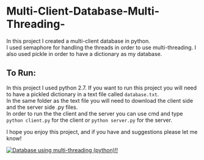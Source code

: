 # Multi-Client-Database-Multi-Threading-
In this project I created a multi-client database in python.\
I used semaphore for handling the threads in order to use multi-threading. I also used pickle in order to have a dictionary as my database.

## To Run: ##
In this project I used python 2.7. If you want to run this project you will need to have a pickled dictionary in a text file called `database.txt`.\
In the same folder as the text file you will need to download the client side and the server side .py files.\
In order to run the the client and the server you can use cmd and type `python client.py` for the client or `python server.py` for the server.

I hope you enjoy this project, and if you have and suggestions please let me know!

[![Database using multi-threading (python)!!](https://i.ibb.co/cr65rKr/https-i-ytimg-com-vi-j5-Po-Tl16-Kc-U-maxresdefault.jpg)](https://www.youtube.com/watch?v=j5PoTl16KcU "Database using multi-threading (python)!!")


